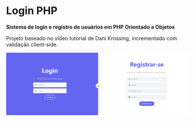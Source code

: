 
# Login PHP

**Sistema de login e registro de usuários em PHP Orientado a Objetos**

Projeto baseado no vídeo tutorial de Dani Krossing, incrementado com validação client-side.

![Página principal da aplicação](doc_img.png)
